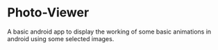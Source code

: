 # Photo-Viewer
A basic android app to display the working of some basic animations in android using some selected images.
